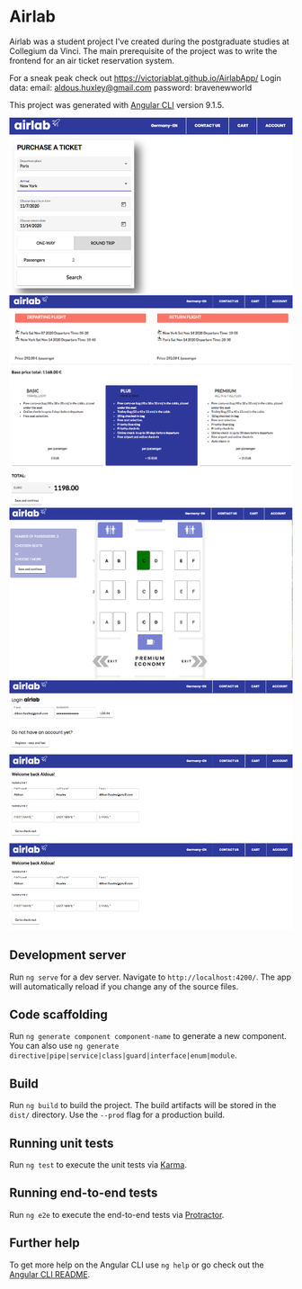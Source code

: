# Airlab

Airlab was a student project I've created during the postgraduate studies at Collegium da Vinci. 
The main prerequisite of the project was to write the frontend for an air ticket reservation system. 

For a sneak peak check out https://victoriablat.github.io/AirlabApp/
Login data: 
email: aldous.huxley@gmail.com
    password: bravenewworld
    
This project was generated with [Angular CLI](https://github.com/angular/angular-cli) version 9.1.5.

![screencast langing page](airlab1.png)
![screencast options](airlab2.png)
![screencast choose seats](airlab3.png)
![screencast login](airlab4.png)
![screencast welcome user](airlab5.png)
![screencast confirm](airlab5.png)







## Development server

Run `ng serve` for a dev server. Navigate to `http://localhost:4200/`. The app will automatically reload if you change any of the source files.

## Code scaffolding

Run `ng generate component component-name` to generate a new component. You can also use `ng generate directive|pipe|service|class|guard|interface|enum|module`.

## Build

Run `ng build` to build the project. The build artifacts will be stored in the `dist/` directory. Use the `--prod` flag for a production build.

## Running unit tests

Run `ng test` to execute the unit tests via [Karma](https://karma-runner.github.io).

## Running end-to-end tests

Run `ng e2e` to execute the end-to-end tests via [Protractor](http://www.protractortest.org/).

## Further help

To get more help on the Angular CLI use `ng help` or go check out the [Angular CLI README](https://github.com/angular/angular-cli/blob/master/README.md).
